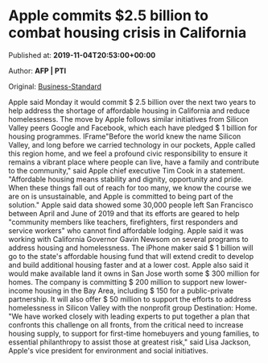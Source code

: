 
# Apple commits $2.5 billion to combat housing crisis in California

Published at: **2019-11-04T20:53:00+00:00**

Author: **AFP | PTI**

Original: [Business-Standard](https://www.business-standard.com/article/international/apple-commits-2-5-billion-to-combat-housing-crisis-in-california-119110500058_1.html)

Apple said Monday it would commit $ 2.5 billion over the next two years to help address the shortage of affordable housing in California and reduce homelessness.
The move by Apple follows similar initiatives from Silicon Valley peers Google and Facebook, which each have pledged $ 1 billion for housing programmes.
IFrame"Before the world knew the name Silicon Valley, and long before we carried technology in our pockets, Apple called this region home, and we feel a profound civic responsibility to ensure it remains a vibrant place where people can live, have a family and contribute to the community," said Apple chief executive Tim Cook in a statement.
"Affordable housing means stability and dignity, opportunity and pride. When these things fall out of reach for too many, we know the course we are on is unsustainable, and Apple is committed to being part of the solution."
Apple said data showed some 30,000 people left San Francisco between April and June of 2019 and that its efforts are geared to help "community members like teachers, firefighters, first responders and service workers" who cannot find affordable lodging.
Apple said it was working with California Governor Gavin Newsom on several programs to address housing and homelessness.
The iPhone maker said $ 1 billion will go to the state's affordable housing fund that will extend credit to develop and build additional housing faster and at a lower cost.
Apple also said it would make available land it owns in San Jose worth some $ 300 million for homes.
The company is committing $ 200 million to support new lower-income housing in the Bay Area, including $ 150 for a public-private partnership.
It will also offer $ 50 million to support the efforts to address homelessness in Silicon Valley with the nonprofit group Destination: Home.
"We have worked closely with leading experts to put together a plan that confronts this challenge on all fronts, from the critical need to increase housing supply, to support for first-time homebuyers and young families, to essential philanthropy to assist those at greatest risk," said Lisa Jackson, Apple's vice president for environment and social initiatives.
